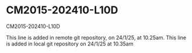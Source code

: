 # CM2015-202410-L10D
CM2015-202410-L10D

This line is added in remote git repository, on 24/1/25, at 10.25am.
This line is added in local git repository on 24/1/25 at 10.35am
